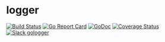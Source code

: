 # logger

[![Build Status](https://travis-ci.org/codelabs/gologger.svg?branch=master)](https://travis-ci.org/codelabs/gologger) [![Go Report Card](https://goreportcard.com/badge/github.com/codelabs/gologger)](https://goreportcard.com/report/github.com/codelabs/gologger) [![GoDoc](https://godoc.org/github.com/codelabs/gologger?status.svg)](https://godoc.org/github.com/codelabs/gologger) [![Coverage Status](https://coveralls.io/repos/github/codelabs/gologger/badge.svg?branch=integrations)](https://coveralls.io/github/codelabs/gologger?branch=integrations) [![Slack gologger](https://codelabs-hq.slack.com/messages/gologger/)](https://img.shields.io/badge/slack-gologger-blue.svg)
